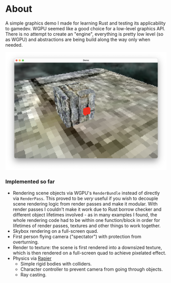 # About
A simple graphics demo I made for learning Rust and testing its applicability to gamedev. WGPU seemed like a good choice
for a low-level graphics API. There is no attempt to create an "engine", everything is pretty low level
(so as WGPU) and abstractions are being build along the way only when needed.

![Screenshot](/screenshot.png?raw=true)

### Implemented so far
- Rendering scene objects via WGPU's `RenderBundle` instead of directly via `RenderPass`. This proved to be _very_ useful
if you wish to decouple scene rendering logic from render passes and make it modular. With render passes I couldn't
make it work due to Rust borrow checker and different object lifetimes involved - as in many examples I found,
the whole rendering code had to be within one function/block in order for lifetimes of render passes, textures and other
things to work together.
- Skybox rendering on a full-screen quad.
- First person flying camera ("spectator") with protection from overturning.
- Render to texture: the scene is first rendered into a downsized texture, which is then rendered on a full-screen quad to achieve pixelated effect.
- Physics via [Rapier](https://rapier.rs)
  - Simple rigid bodies with colliders.
  - Character controller to prevent camera from going through objects.
  - Ray casting.
